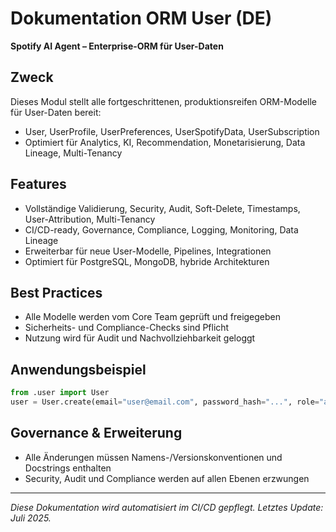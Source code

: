 # Dokumentation ORM User (DE)

**Spotify AI Agent – Enterprise-ORM für User-Daten**

## Zweck
Dieses Modul stellt alle fortgeschrittenen, produktionsreifen ORM-Modelle für User-Daten bereit:
- User, UserProfile, UserPreferences, UserSpotifyData, UserSubscription
- Optimiert für Analytics, KI, Recommendation, Monetarisierung, Data Lineage, Multi-Tenancy

## Features
- Vollständige Validierung, Security, Audit, Soft-Delete, Timestamps, User-Attribution, Multi-Tenancy
- CI/CD-ready, Governance, Compliance, Logging, Monitoring, Data Lineage
- Erweiterbar für neue User-Modelle, Pipelines, Integrationen
- Optimiert für PostgreSQL, MongoDB, hybride Architekturen

## Best Practices
- Alle Modelle werden vom Core Team geprüft und freigegeben
- Sicherheits- und Compliance-Checks sind Pflicht
- Nutzung wird für Audit und Nachvollziehbarkeit geloggt

## Anwendungsbeispiel
```python
from .user import User
user = User.create(email="user@email.com", password_hash="...", role="artist")
```

## Governance & Erweiterung
- Alle Änderungen müssen Namens-/Versionskonventionen und Docstrings enthalten
- Security, Audit und Compliance werden auf allen Ebenen erzwungen

---
*Diese Dokumentation wird automatisiert im CI/CD gepflegt. Letztes Update: Juli 2025.*

